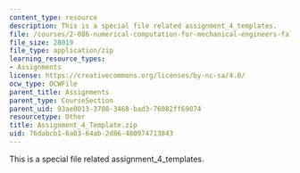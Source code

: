 ```yaml
---
content_type: resource
description: This is a special file related assignment_4_templates.
file: /courses/2-086-numerical-computation-for-mechanical-engineers-fall-2014/76dabcb16a0364ab2d86480974713843_Assignment_4_Template.zip
file_size: 28019
file_type: application/zip
learning_resource_types:
- Assignments
license: https://creativecommons.org/licenses/by-nc-sa/4.0/
ocw_type: OCWFile
parent_title: Assignments
parent_type: CourseSection
parent_uid: 93ae0013-3708-3468-bad3-76082ff69074
resourcetype: Other
title: Assignment_4_Template.zip
uid: 76dabcb1-6a03-64ab-2d86-480974713843
---
```

This is a special file related assignment_4_templates.